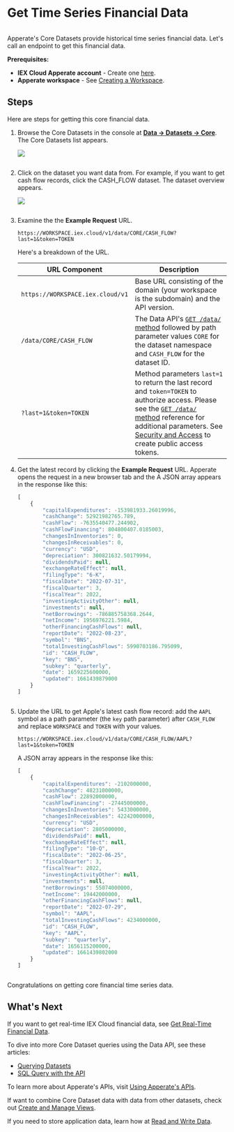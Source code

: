 # Get Time Series Financial Data

```{important} Apperate includes only historical time series Core Data at this time. We are in the process of migrating real-time legacy data, including stock quotes, into Apperate. In the meantime, please see the [Legacy API Reference](https://iexcloud.io/docs/api/) for the real-time legacy data.
```

Apperate's Core Datasets provide historical time series financial data. Let's call an endpoint to get this financial data.

**Prerequisites:**

- **IEX Cloud Apperate account** - Create one [here](https://iexcloud.io/cloud-login#/register).
- **Apperate workspace** - See [Creating a Workspace](../getting-started/getting-started-with-apperate.md#create-a-workspace). 

## Steps

Here are steps for getting this core financial data.

1. Browse the Core Datasets in the console at [**Data &rarr; Datasets &rarr; Core**](https://iexcloud.io/console/datasets/core). The Core Datasets list appears.

    ![](./getting-time-series-core-financial-data/core-datasets.png)

    ``` {hint} If there are grayed-out datasets you want to use, upgrade your plan. To upgrade, click one of the grayed-out datasets and click the **Upgrade** button that appears. Otherwise, upgrade your plan at **Account** &rarr; [**Manage Plan**](https://iexcloud.io/console/manage-plan).
    ```

1. Click on the dataset you want data from. For example, if you want to get cash flow records, click the CASH_FLOW dataset. The dataset overview appears.

    ![](./getting-time-series-core-financial-data/cash-flow-overview.png)

    ``` {note} From a dataset's **Database** page, you can query its data, export the query results to a CSV, and share your query in a URL. 
    ```
    
1. Examine the the **Example Request** URL.

    ```
    https://WORKSPACE.iex.cloud/v1/data/CORE/CASH_FLOW?last=1&token=TOKEN
    ```

    Here's a breakdown of the URL.

    | URL Component | Description |
    | --- | --- |
    | `https://WORKSPACE.iex.cloud/v1` | Base URL consisting of the domain (your workspace is the subdomain) and the API version. |
    | `/data/CORE/CASH_FLOW` | The Data API's [`GET /data/` method](https://iexcloud.io/docs/apperate-apis/data/get-data) followed by path parameter values `CORE` for the dataset namespace and `CASH_FLOW` for the dataset ID. |
    | `?last=1&token=TOKEN` | Method parameters `last=1` to return the last record and `token=TOKEN` to authorize access. Please see the [`GET /data/` method](https://iexcloud.io/docs/apperate-apis/data/get-data) reference for additional parameters. See [Security and Access](../administration/access-and-security.md) to create public access tokens. |

1. Get the latest record by clicking the **Example Request** URL. Apperate opens the request in a new browser tab and the A JSON array appears in the response like this:

    ```javascript
    [
        {
            "capitalExpenditures": -153981933.26019996,
            "cashChange": 52921982765.789,
            "cashFlow": -7635540477.244902,
            "cashFlowFinancing": 804800407.0185003,
            "changesInInventories": 0,
            "changesInReceivables": 0,
            "currency": "USD",
            "depreciation": 300821632.50179994,
            "dividendsPaid": null,
            "exchangeRateEffect": null,
            "filingType": "6-K",
            "fiscalDate": "2022-07-31",
            "fiscalQuarter": 3,
            "fiscalYear": 2022,
            "investingActivityOther": null,
            "investments": null,
            "netBorrowings": -786885758368.2644,
            "netIncome": 1956976221.5984,
            "otherFinancingCashFlows": null,
            "reportDate": "2022-08-23",
            "symbol": "BNS",
            "totalInvestingCashFlows": 5990703186.795099,
            "id": "CASH_FLOW",
            "key": "BNS",
            "subkey": "quarterly",
            "date": 1659225600000,
            "updated": 1661439879000
        }
    ]
    ```

    ```{note} The response will be different for you because records are continuously being added.
    ```

1. Update the URL to get Apple's latest cash flow record: add the `AAPL` symbol as a path parameter (the `key` path parameter) after `CASH_FLOW` and replace `WORKSPACE` and `TOKEN` with your values.

    ```
    https://WORKSPACE.iex.cloud/v1/data/CORE/CASH_FLOW/AAPL?last=1&token=TOKEN
    ```

    A JSON array appears in the response like this:

    ```javascript
    [
        {
            "capitalExpenditures": -2102000000,
            "cashChange": 48231000000,
            "cashFlow": 22892000000,
            "cashFlowFinancing": -27445000000,
            "changesInInventories": 5433000000,
            "changesInReceivables": 42242000000,
            "currency": "USD",
            "depreciation": 2805000000,
            "dividendsPaid": null,
            "exchangeRateEffect": null,
            "filingType": "10-Q",
            "fiscalDate": "2022-06-25",
            "fiscalQuarter": 3,
            "fiscalYear": 2022,
            "investingActivityOther": null,
            "investments": null,
            "netBorrowings": 55074000000,
            "netIncome": 19442000000,
            "otherFinancingCashFlows": null,
            "reportDate": "2022-07-29",
            "symbol": "AAPL",
            "totalInvestingCashFlows": 4234000000,
            "id": "CASH_FLOW",
            "key": "AAPL",
            "subkey": "quarterly",
            "date": 1656115200000,
            "updated": 1661439802000
        }
    ]
    ```

    ``` {important} key and subkey path parameters are restricted to primary and secondary indexes, respectively. For more information on the Unique Index components, see [Understanding Datasets](../managing-your-data/understanding-datasets.md#indexing-with-unique-index).
    ```

Congratulations on getting core financial time series data.

## What's Next

If you want to get real-time IEX Cloud financial data, see [Get Real-Time Financial Data](./getting-real-time-core-financial-data.md).

To dive into more Core Dataset queries using the Data API, see these articles:

- [Querying Datasets](../interacting-with-your-data/querying-data/querying-datasets.md)
- [SQL Query with the API](../interacting-with-your-data/querying-data/sql-query-with-the-api.md)

To learn more about Apperate's APIs, visit [Using Apperate's APIs](../interacting-with-your-data/apperate-api-basics.md).

If want to combine Core Dataset data with data from other datasets, check out [Create and Manage Views](../managing-your-data/creating-and-managing-views.md).

If you need to store application data, learn how at [Read and Write Data](../getting-started/write-and-read-a-record.md).